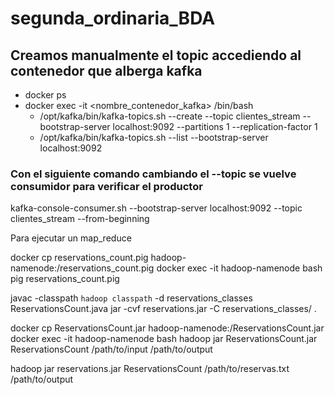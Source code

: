 # segunda_ordinaria_BDA

## Creamos manualmente el topic accediendo al contenedor que alberga kafka
- docker ps
- docker exec -it <nombre_contenedor_kafka> /bin/bash
  - /opt/kafka/bin/kafka-topics.sh --create --topic clientes_stream --bootstrap-server localhost:9092 --partitions 1 --replication-factor 1
  - /opt/kafka/bin/kafka-topics.sh --list --bootstrap-server localhost:9092


### Con el siguiente comando cambiando el --topic se vuelve consumidor para verificar el productor

kafka-console-consumer.sh --bootstrap-server localhost:9092 --topic clientes_stream --from-beginning

Para ejecutar un map_reduce

docker cp reservations_count.pig hadoop-namenode:/reservations_count.pig
docker exec -it hadoop-namenode bash
pig reservations_count.pig

javac -classpath `hadoop classpath` -d reservations_classes ReservationsCount.java
jar -cvf reservations.jar -C reservations_classes/ .

docker cp ReservationsCount.jar hadoop-namenode:/ReservationsCount.jar
docker exec -it hadoop-namenode bash
hadoop jar ReservationsCount.jar ReservationsCount /path/to/input /path/to/output


hadoop jar reservations.jar ReservationsCount /path/to/reservas.txt /path/to/output